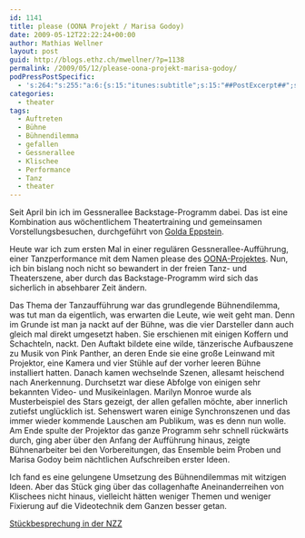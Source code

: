 ```yaml
---
id: 1141
title: please (OONA Projekt / Marisa Godoy)
date: 2009-05-12T22:22:24+00:00
author: Mathias Wellner
layout: post
guid: http://blogs.ethz.ch/mwellner/?p=1138
permalink: /2009/05/12/please-oona-projekt-marisa-godoy/
podPressPostSpecific:
  - 's:264:"s:255:"a:6:{s:15:"itunes:subtitle";s:15:"##PostExcerpt##";s:14:"itunes:summary";s:15:"##PostExcerpt##";s:15:"itunes:keywords";s:17:"##WordPressCats##";s:13:"itunes:author";s:10:"##Global##";s:15:"itunes:explicit";s:7:"Default";s:12:"itunes:block";s:7:"Default";}";";'
categories:
  - theater
tags:
  - Auftreten
  - Bühne
  - Bühnendilemma
  - gefallen
  - Gessnerallee
  - Klischee
  - Performance
  - Tanz
  - theater
---
```

Seit April bin ich im Gessnerallee Backstage-Programm dabei. Das ist eine Kombination aus wöchentlichem Theatertraining und gemeinsamen Vorstellungsbesuchen, durchgeführt von [Golda Eppstein](http://www.eppstein.ch/).

Heute war ich zum ersten Mal in einer regulären Gessnerallee-Aufführung, einer Tanzperformance mit dem Namen please des [OONA-Projektes](http://www.oonaproject.ch/). Nun, ich bin bislang noch nicht so bewandert in der freien Tanz- und Theaterszene, aber durch das Backstage-Programm wird sich das sicherlich in absehbarer Zeit ändern.

Das Thema der Tanzaufführung war das grundlegende Bühnendilemma, was tut man da eigentlich, was erwarten die Leute, wie weit geht man. Denn im Grunde ist man ja nackt auf der Bühne, was die vier Darsteller dann auch gleich mal direkt umgesetzt haben. Sie erschienen mit einigen Koffern und Schachteln, nackt. Den Auftakt bildete eine wilde, tänzerische Aufbauszene zu Musik von Pink Panther, an deren Ende sie eine große Leinwand mit Projektor, eine Kamera und vier Stühle auf der vorher leeren Bühne installiert hatten. Danach kamen wechselnde Szenen, allesamt heischend nach Anerkennung. Durchsetzt war diese Abfolge von einigen sehr bekannten Video- und Musikeinlagen. Marilyn Monroe wurde als Musterbeispiel des Stars gezeigt, der allen gefallen möchte, aber innerlich zutiefst unglücklich ist. Sehenswert waren einige Synchronszenen und das immer wieder kommende Lauschen am Publikum, was es denn nun wolle. Am Ende spulte der Projektor das ganze Programm sehr schnell rückwärts durch, ging aber über den Anfang der Aufführung hinaus, zeigte Bühnenarbeiter bei den Vorbereitungen, das Ensemble beim Proben und Marisa Godoy beim nächtlichen Aufschreiben erster Ideen.

Ich fand es eine gelungene Umsetzung des Bühnendilemmas mit witzigen Ideen. Aber das Stück ging über das collagenhafte Aneinanderreihen von Klischees nicht hinaus, vielleicht hätten weniger Themen und weniger Fixierung auf die Videotechnik dem Ganzen besser getan.

[Stückbesprechung in der NZZ](http://www.nzz.ch/nachrichten/kultur/buehne/zeigen_will_ich_1.2518909.html)